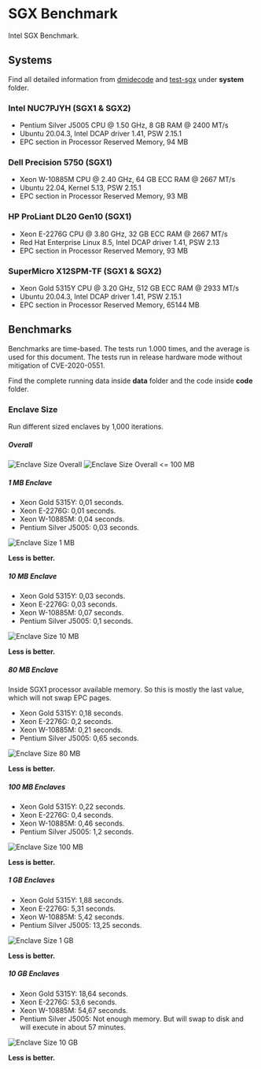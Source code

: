 # SGX Benchmark
Intel SGX Benchmark.

## Systems
Find all detailed information from [dmidecode](https://www.nongnu.org/dmidecode/) and [test-sgx](https://github.com/ayeks/SGX-hardware) under **system** folder.

### Intel NUC7PJYH (SGX1 & SGX2)
- Pentium Silver J5005 CPU @ 1.50 GHz, 8 GB RAM @ 2400 MT/s
- Ubuntu 20.04.3, Intel DCAP driver 1.41, PSW 2.15.1
- EPC section in Processor Reserved Memory, 94 MB

### Dell Precision 5750 (SGX1)
- Xeon W-10885M CPU @ 2.40 GHz, 64 GB ECC RAM @ 2667 MT/s
- Ubuntu 22.04, Kernel 5.13, PSW 2.15.1
- EPC section in Processor Reserved Memory, 93 MB

### HP ProLiant DL20 Gen10 (SGX1)
- Xeon E-2276G CPU @ 3.80 GHz, 32 GB ECC RAM @ 2667 MT/s
- Red Hat Enterprise Linux 8.5, Intel DCAP driver 1.41, PSW 2.13
- EPC section in Processor Reserved Memory, 93 MB

### SuperMicro X12SPM-TF (SGX1 & SGX2)
- Xeon Gold 5315Y CPU @ 3.20 GHz, 512 GB ECC RAM @ 2933 MT/s
- Ubuntu 20.04.3, Intel DCAP driver 1.41, PSW 2.15.1
- EPC section in Processor Reserved Memory, 65144 MB

## Benchmarks
Benchmarks are time-based. The tests run 1.000 times, and the average is used for this document. The tests run in release hardware mode without mitigation of CVE-2020-0551.

Find the complete running data inside **data** folder and the code inside **code** folder.

### Enclave Size
Run different sized enclaves by 1,000 iterations.

##### Overall
<img src="data/overall.png" alt="Enclave Size Overall"/>
<img src="data/overall100MB.png" alt="Enclave Size Overall <= 100 MB"/>

##### 1 MB Enclave
- Xeon Gold 5315Y: 0,01 seconds.
- Xeon E-2276G: 0,01 seconds.
- Xeon W-10885M: 0,04 seconds.
- Pentium Silver J5005: 0,03 seconds.

<img src="data/1MB.png" alt="Enclave Size 1 MB"/>

**Less is better.**

##### 10 MB Enclave
- Xeon Gold 5315Y: 0,03 seconds.
- Xeon E-2276G: 0,03 seconds.
- Xeon W-10885M: 0,07 seconds.
- Pentium Silver J5005: 0,1 seconds.

<img src="data/10MB.png" alt="Enclave Size 10 MB"/>

**Less is better.**

##### 80 MB Enclave
Inside SGX1 processor available memory. So this is mostly the last value, which will not swap EPC pages.

- Xeon Gold 5315Y: 0,18 seconds.
- Xeon E-2276G: 0,2 seconds.
- Xeon W-10885M: 0,21 seconds.
- Pentium Silver J5005: 0,65 seconds.

<img src="data/80MB.png" alt="Enclave Size 80 MB"/>

**Less is better.**

##### 100 MB Enclaves
- Xeon Gold 5315Y: 0,22 seconds.
- Xeon E-2276G: 0,4 seconds.
- Xeon W-10885M: 0,46 seconds.
- Pentium Silver J5005: 1,2 seconds.

<img src="data/100MB.png" alt="Enclave Size 100 MB"/>

**Less is better.**

##### 1 GB Enclaves
- Xeon Gold 5315Y: 1,88 seconds.
- Xeon E-2276G: 5,31 seconds.
- Xeon W-10885M: 5,42 seconds.
- Pentium Silver J5005: 13,25 seconds.

<img src="data/1GB.png" alt="Enclave Size 1 GB"/>

**Less is better.**

##### 10 GB Enclaves
- Xeon Gold 5315Y: 18,64 seconds.
- Xeon E-2276G: 53,6 seconds.
- Xeon W-10885M: 54,67 seconds.
- Pentium Silver J5005: Not enough memory. But will swap to disk and will execute in about 57 minutes.

<img src="data/10GB.png" alt="Enclave Size 10 GB"/>

**Less is better.**
